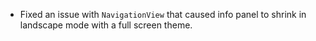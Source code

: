 - Fixed an issue with `NavigationView` that caused info panel to shrink in landscape mode with a full screen theme.
